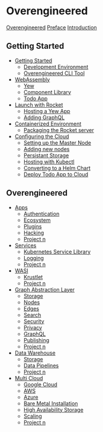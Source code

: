 # Overengineered

[Overengineered](./README.md)
[Preface](./preface.md)
[Introduction](./introduction.md)

## Getting Started

- [Getting Started](./1.0.getting-started.md)
  - [Development Environment](./1.1.development-env.md)
  - [Overengineered CLI Tool](./1.2.oecli.md)
- [WebAssembly](2.0.web-assembly.md)
  - [Yew](2.1.yew.md)
  - [Component Library](2.2.component-library.md)
  - [Todo App](2.3.todo-app.md)
- [Launch with Rocket](3.0.launching-with-rocket.md)
  - [Hosting a Yew App](3.1.hosting-a-yew-app.md)
  - [Adding GraphQL]()
- [Containerized Environment]()
  - [Packaging the Rocket server]()
- [Configuring the Cloud]()
  - [Setting up the Master Node]()
  - [Adding new nodes]()
  - [Persistant Storage]()
  - [Hosting with Kubectl]()
  - [Converting to a Helm Chart]()
  - [Deploy Todo App to Cloud]()

## Overengineered

- [Apps]()
  - [Authentication]()
  - [Ecosystem]()
  - [Plugins]()
  - [Hacking]()
  - [Project n]()
- [Services]()
  - [Kubernetes Service Library]()
  - [Logging]()
  - [Project n]()
- [WASI]()
  - [Krustlet]()
  - [Project n]()
- [Graph Abstraction Layer]()
  - [Storage]()
  - [Nodes]()
  - [Edges]()
  - [Search]()
  - [Security]()
  - [Privacy]()
  - [GraphQL]()
  - [Publishing]()
  - [Project n]()
- [Data Warehouse]()
  - [Storage]()
  - [Data Pipelines]()
  - [Project n]()
- [Multi Cloud]()
  - [Google Cloud]()
  - [AWS]()
  - [Azure]()
  - [Bare Metal Installation]()
  - [High Availability Storage]()
  - [Scaling]()
  - [Project n]()
